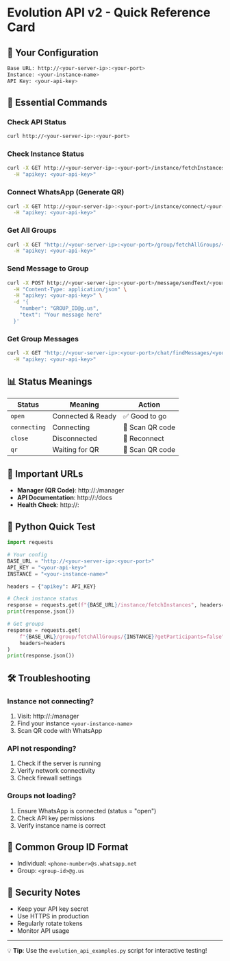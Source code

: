 # Evolution API v2 - Quick Reference Card

## 🔧 Your Configuration
```bash
Base URL: http://<your-server-ip>:<your-port>
Instance: <your-instance-name>
API Key: <your-api-key>
```

## 🚀 Essential Commands

### Check API Status
```bash
curl http://<your-server-ip>:<your-port>
```

### Check Instance Status
```bash
curl -X GET http://<your-server-ip>:<your-port>/instance/fetchInstances \
  -H "apikey: <your-api-key>"
```

### Connect WhatsApp (Generate QR)
```bash
curl -X GET http://<your-server-ip>:<your-port>/instance/connect/<your-instance-name> \
  -H "apikey: <your-api-key>"
```

### Get All Groups
```bash
curl -X GET "http://<your-server-ip>:<your-port>/group/fetchAllGroups/<your-instance-name>?getParticipants=false" \
  -H "apikey: <your-api-key>"
```

### Send Message to Group
```bash
curl -X POST http://<your-server-ip>:<your-port>/message/sendText/<your-instance-name> \
  -H "Content-Type: application/json" \
  -H "apikey: <your-api-key>" \
  -d '{
    "number": "GROUP_ID@g.us",
    "text": "Your message here"
  }'
```

### Get Group Messages
```bash
curl -X GET "http://<your-server-ip>:<your-port>/chat/findMessages/<your-instance-name>?number=GROUP_ID@g.us&limit=10" \
  -H "apikey: <your-api-key>"
```

## 📊 Status Meanings

| Status       | Meaning              | Action           |
|--------------|----------------------|------------------|
| `open`       | Connected & Ready    | ✅ Good to go     |
| `connecting` | Connecting           | 📱 Scan QR code  |
| `close`      | Disconnected         | 🔄 Reconnect     |
| `qr`         | Waiting for QR       | 📱 Scan QR code  |

## 🔗 Important URLs

- **Manager (QR Code)**: http://<your-server-ip>:<your-port>/manager
- **API Documentation**: http://<your-server-ip>:<your-port>/docs
- **Health Check**: http://<your-server-ip>:<your-port>

## 🐍 Python Quick Test

```python
import requests

# Your config
BASE_URL = "http://<your-server-ip>:<your-port>"
API_KEY = "<your-api-key>"
INSTANCE = "<your-instance-name>"

headers = {"apikey": API_KEY}

# Check instance status
response = requests.get(f"{BASE_URL}/instance/fetchInstances", headers=headers)
print(response.json())

# Get groups
response = requests.get(
    f"{BASE_URL}/group/fetchAllGroups/{INSTANCE}?getParticipants=false", 
    headers=headers
)
print(response.json())
```

## 🛠️ Troubleshooting

### Instance not connecting?
1. Visit: http://<your-server-ip>:<your-port>/manager
2. Find your instance `<your-instance-name>`
3. Scan QR code with WhatsApp

### API not responding?
1. Check if the server is running
2. Verify network connectivity
3. Check firewall settings

### Groups not loading?
1. Ensure WhatsApp is connected (status = "open")
2. Check API key permissions
3. Verify instance name is correct

## 📝 Common Group ID Format
- Individual: `<phone-number>@s.whatsapp.net`
- Group: `<group-id>@g.us`

## 🔐 Security Notes
- Keep your API key secret
- Use HTTPS in production
- Regularly rotate tokens
- Monitor API usage

---
💡 **Tip**: Use the `evolution_api_examples.py` script for interactive testing!

